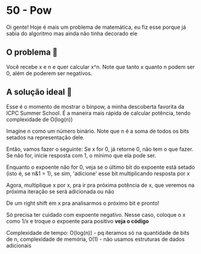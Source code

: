 # 50 - Pow 

Oi gente! Hoje é mais um problema de matemática, eu fiz esse porque já sabia do algoritmo mas ainda não tinha decorado ele

## O problema :thinking:

Você recebe x e n e quer calcular x^n. Note que tanto x quanto n podem ser 0, além de poderem ser negativos.

## A solução ideal :star_struck: 

Esse é o momento de mostrar o binpow, a minha descoberta favorita da ICPC Summer School. É a maneira mais rápida de calcular potência, tendo complexidade de O(log(n))

Imagine n como um número binário. Note que n é a soma de todos os bits setados na representação dele. 

Então, vamos fazer o seguinte: Se x for 0, já retorne 0, não tem o que fazer. Se não for, inicie resposta com 1, o mínimo que ela pode ser.

Enquanto o expoente não for 0, veja se o último bit do expoente está setado (isto é, se n&1 = 1), se sim, 'adicione' esse bit multiplicando resposta por x

Agora, multiplique x por x, pra ir pra próxima potência de x, que veremos na próxima iteração se será adicionada ou não 

De um right shift em x pra analisarmos o próximo bit e pronto!

Só precisa ter cuidado com expoente negativo. Nesse caso, coloque o x como 1/x e troque o expoente para positivo __veja o código__

Complexidade de tempo: O(log(n)) - pq iteramos só na quantidade de bits de n, complexidade de memória, 0(1) - não usamos estruturas de dados adicionais
